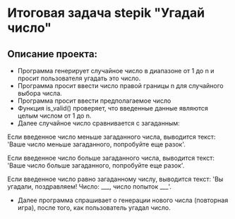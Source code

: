 # Итоговая задача stepik "Угадай число"

## Описание проекта:
* Программа генерирует случайное число в диапазоне от 
1 до n и просит пользователя угадать это число.
* Программа просит ввести число правой границы n для случайного выбора числа.
* Программа просит ввести предполагаемое число
* Функция is_valid() проверяет, что введенные данные являются целым числом от 1 до n.
* Далее случайное число сравнивается с загаданным:

Если введенное число меньше загаданного числа, выводится текст: 'Ваше число меньше загаданного, попробуйте еще разок'.

Если введенное число больше загаданного числа, выводится текст: 'Ваше число больше загаданного, попробуйте еще разок'.

Если введенное число равно загаданному числу, выводится текст: 'Вы угадали, поздравляем! Число: ___, число попыток ___'.

* Далее программа спрашивает о генерации нового числа (повторная игра), после того, как пользователь угадал число.